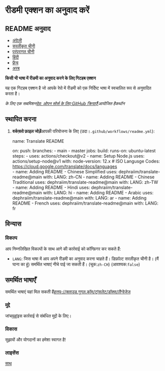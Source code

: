 # रीडमी एक्शन का अनुवाद करें

## README अनुवाद

-   [अंग्रेज़ी](README.md)
-   [सरलीकृत चीनी](README.zh-CN.md)
-   [परंपरागत चीनी](README.zh-TW.md)
-   [हिंदी](README.hi.md)
-   [फ्रेंच](README.fr.md)
-   [अरब](README.ar.md)

**किसी भी भाषा में रीडमी का अनुवाद करने के लिए गिटहब एक्शन**

यह एक गिटहब एक्शन है जो आपके रेपो में रीडमी को एक निर्दिष्ट भाषा में स्वचालित रूप से अनुवादित करता है।

_के लिए एक सबमिशन[देव: ओपन सोर्स के लिए GitHub क्रियाएँ!](https://dev.to/devteam/announcing-the-github-actions-hackathon-on-dev-3ljn)आयोजित हैकथॉन_

## स्थापित करना

1.  **वर्कफ़्लो फ़ाइल जोड़ें**आपकी परियोजना के लिए (उदा।`.github/workflows/readme.yml`):


    name: Translate README

    on:
      push:
        branches:
          - main
          - master
    jobs:
      build:
        runs-on: ubuntu-latest
        steps:
          - uses: actions/checkout@v2
          - name: Setup Node.js
            uses: actions/setup-node@v1
            with:
              node-version: 12.x
          # ISO Langusge Codes: https://cloud.google.com/translate/docs/languages  
          - name: Adding README - Chinese Simplified
            uses: dephraiim/translate-readme@main
            with:
              LANG: zh-CN
          - name: Adding README - Chinese Traditional
            uses: dephraiim/translate-readme@main
            with:
              LANG: zh-TW
          - name: Adding README - Hindi
            uses: dephraiim/translate-readme@main
            with:
              LANG: hi
          - name: Adding README - Arabic
            uses: dephraiim/translate-readme@main
            with:
              LANG: ar
          - name: Adding README - French
            uses: dephraiim/translate-readme@main
            with:
              LANG: fr

## विन्यास

### विकल्प

आप निम्नलिखित विकल्पों के साथ आगे की कार्रवाई को कॉन्फ़िगर कर सकते हैं:

-   `LANG`: जिस भाषा में आप अपने रीडमी का अनुवाद करना चाहते हैं। डिफ़ॉल्ट सरलीकृत चीनी है। (मैं घाना का हूं) समर्थित भाषाएं नीचे पाई जा सकती हैं।
    (चूक:`zh-CH`) (आवश्यक:`false`)

## समर्थित भाषाएँ

समर्थित भाषाएं यहां मिल सकती हैं[हत्तपः://क्लाउड.गूगल.कॉम/ट्रांसलेट/डॉक्स/लैंग्वेजेज](https://cloud.google.com/translate/docs/languages)

### मुद्दे

जांच[यहां](https://github.com/dephraiim/translate-readme/issues/1)इस कार्रवाई से संबंधित मुद्दों के लिए।

### विकास

सुझावों और योगदानों का हमेशा स्वागत है!

### लाइसेंस

[साथ](./LICENSE)
